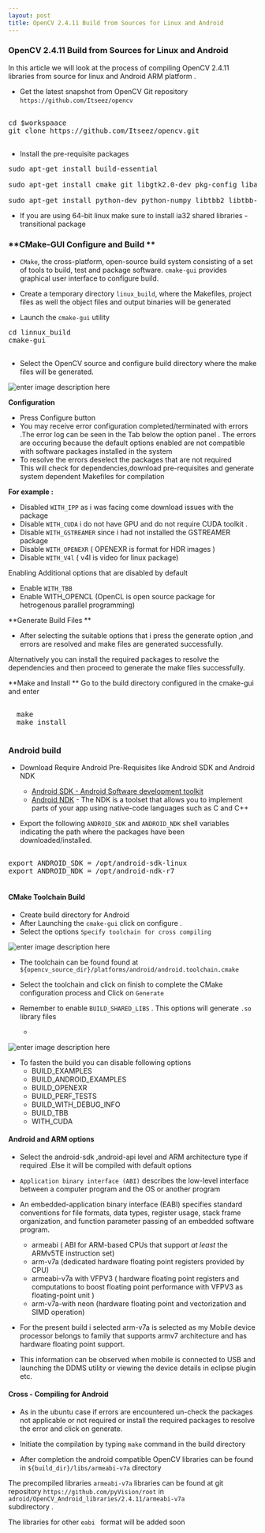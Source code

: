 ```yaml
---
layout: post
title: OpenCV 2.4.11 Build from Sources for Linux and Android
---
```


### **OpenCV 2.4.11 Build from Sources for Linux and Android**

In this article we will look at the process of compiling OpenCV 2.4.11 libraries from source for linux and Android ARM platform .

- Get the  latest snapshot from OpenCV Git repository
`https://github.com/Itseez/opencv`

<pre class="brush:python">

cd $workspaace
git clone https://github.com/Itseez/opencv.git

</pre>

- Install the pre-requisite packages

<pre class="brush:python">
sudo apt-get install build-essential

sudo apt-get install cmake git libgtk2.0-dev pkg-config libavcodec-dev libavformat-dev libswscale-dev

sudo apt-get install python-dev python-numpy libtbb2 libtbb-dev libjpeg-dev libpng-dev libtiff-dev libjasper-dev libdc1394-22-dev
</pre>

* If you are using 64-bit linux  make sure to install  ia32 shared libraries - transitional package 


### **CMake-GUI Configure and Build **

- `CMake`, the cross-platform, open-source build system consisting of a set of tools to build, test and package software. `cmake-gui` provides graphical user interface to configure build.

- Create a temporary directory `linux_build`, where the Makefiles, project files as well the object files and output binaries will be generated

- Launch the `cmake-gui` utility 

<pre class="brush:python">
cd linnux_build
cmake-gui  

</pre>
 
- Select the OpenCV source and configure build directory where the make files will be generated.


![enter image description here](http://pi19404.github.io/pyVision/images/25/a292.png)


**Configuration**

- Press Configure button  
- You may receive error configuration completed/terminated with errors .The error log can be seen in the Tab below the option panel . The errors are occuring because the default options enabled are not compatible  with software packages installed in the system
- To resolve the errors  deselect the packages that are not required    
This will check for dependencies,download pre-requisites and generate system dependent Makefiles for compilation

**For example :**

- Disabled `WITH_IPP` as i was facing come download issues with the package
- Disable `WITH_CUDA`  i do not have GPU  and do not  require CUDA toolkit .
- Disable `WITH_GSTREAMER` since i had not installed the GSTREAMER package
- Disable `WITH_OPENEXR` ( OPENEXR is format for HDR images )
- Disable `WITH_V4l`               ( v4l is video for linux package)

Enabling Additional options that are disabled by default

- Enable `WITH_TBB`          
- Enable WITH_OPENCL  (OpenCL is open source package for hetrogenous parallel programming)

**Generate Build Files **

- After selecting the suitable options that i press the generate option ,and errors are resolved and make files are generated successfully.

Alternatively you can install the required packages to resolve the dependencies and then proceed to generate the make files successfully.

**Make and Install **
  Go to the build directory configured in the cmake-gui and enter
<pre class="brush:python">

  make 
  make install

</pre>

### **Android build**

- Download Require Android Pre-Requisites like Android SDK and Android NDK

	-	[Android SDK - Android Software development toolkit](http://developer.android.com/sdk/installing.html)
	- [Android NDK](http://developer.android.com/tools/sdk/ndk/index.html) - The NDK is a toolset that allows you to implement parts of your app using native-code languages such as C and C++

*  Export the following `ANDROID_SDK` and `ANDROID_NDK` shell variables indicating the path where the packages have been downloaded/installed.

<pre class="brush:python">

export ANDROID_SDK = /opt/android-sdk-linux
export ANDROID_NDK = /opt/android-ndk-r7

</pre>

#### **CMake Toolchain Build**

- Create build directory for Android
- After Launching the `cmake-gui` click on configure . 
- Select the options `Specify toolchain for cross compiling` 

![enter image description here](http://pi19404.github.io/pyVision/images/25/a291.png)

- The toolchain can be found found at `${opencv_source_dir}/platforms/android/android.toolchain.cmake`

- Select the toolchain and click on finish to complete the CMake configuration process and Click on `Generate`


-  Remember to enable `BUILD_SHARED_LIBS` . This options will generate `.so` library files
	
	- 
![enter image description here](http://pi19404.github.io/pyVision/images/25/a293.png)

- To fasten the build you can disable following options 
	- BUILD_EXAMPLES
	- BUILD_ANDROID_EXAMPLES
	- BUILD_OPENEXR
	- BUILD_PERF_TESTS
	- BUILD_WITH_DEBUG_INFO
	- BUILD_TBB
	- WITH_CUDA


#### **Android and ARM options**

-  Select the android-sdk ,android-api level and ARM architecture type if required .Else it will be compiled with default options
- `Application binary interface (ABI)` describes the low-level interface between a computer program and the  OS or another program
- An embedded-application binary interface (EABI) specifies standard conventions for file formats, data types, register usage, stack frame organization, and function parameter passing of an embedded software program.

   - armeabi ( ABI for ARM-based CPUs that support *at* *least* the ARMv5TE instruction set)
   - arm-v7a (dedicated hardware floating point registers provided by CPU)
  - armeabi-v7a with VFPV3 ( hardware floating point registers and computations to boost floating point performance with VFPV3 as floating-point unit )
   - arm-v7a-with neon (hardware floating point and vectorization and SIMD operation)

- For the present build i selected arm-v7a is selected as my Mobile device processor belongs to family that supports armv7 architecture and has hardware floating point support.

- This information can be observed when mobile is connected to USB and launching the DDMS utility or viewing the device details in eclipse plugin etc.
  
#### **Cross - Compiling for Android**  

-  As in the ubuntu case if errors are encountered un-check the packages not applicable or not   required   or install the required packages to resolve the error and click on generate.

- Initiate the compilation by typing `make` command in the build directory

- After completion the android compatible OpenCV libraries can be found in `${build_dir}/libs/armeabi-v7a` directory

The precompiled libraries  `armeabi-v7a` libraries can be found at git repository `https://github.com/pyVision/root` in `adroid/OpenCV_Android_libraries/2.4.11/armeabi-v7a`  
subdirectory .

The libraries for other `eabi ` format will be added soon




